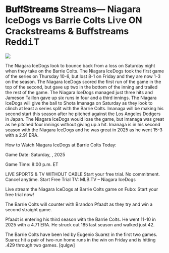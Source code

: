 # 𝐁𝐮𝐟𝐟𝐒𝐭𝐫𝐞𝐚𝐦𝐬 Streams— Niagara IceDogs vs Barrie Colts Li𝚟e ON Crackstreams & Buffstreams Redd𝚒T  
  
  
[![](https://i.imgur.com/qSNzIqt.png)](https://movie.rssnews.media/FxogLTDzL.php)  
  
The Niagara IceDogs look to bounce back from a loss on Saturday night when they take on the Barrie Colts. The Niagara IceDogs took the first game of the series on Thursday 10-6, but lost 8-1 on Friday and they are now 1-3 on the season. The Niagara IceDogs scored the first run of the game in the top of the second, but gave up two in the bottom of the inning and trailed the rest of the game. The Niagara IceDogs managed just three hits and Jameson Taillon gave up six runs in four and a third innings. The Niagara IceDogs will give the ball to Shota Imanaga on Saturday as they look to clinch at least a series split with the Barrie Colts. Imanaga will be making his second start this season after he pitched against the Los Angeles Dodgers in Japan. The Niagara IceDogs would lose the game, but Imanaga was great as he pitched four innings without giving up a hit. Imanaga is in his second season with the Niagara IceDogs and he was great in 2025 as he went 15-3 with a 2.91 ERA.

How to Watch Niagara IceDogs at Barrie Colts Today:

Game Date: Saturday, , 2025

Game Time: 8:00 p.m. ET

LIVE SPORTS & TV WITHOUT CABLE
Start your free trial. No commitment. Cancel anytime.
Start Free Trial
TV: MLB.TV – Niagara IceDogs

Live stream the Niagara IceDogs at Barrie Colts game on Fubo: Start your free trial now!

The Barrie Colts will counter with Brandon Pfaadt as they try and win a second straight game.

Pfaadt is entering his third season with the Barrie Colts. He went 11-10 in 2025 with a 4.71 ERA. He struck out 185 last season and walked just 42.

The Barrie Colts have been led by Eugenio Suarez in the first two games. Suarez hit a pair of two-run home runs in the win on Friday and is hitting .429 through two games. [qulgw]